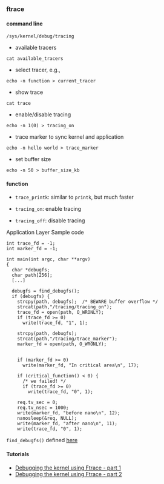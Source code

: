 ### ftrace

#### command line

`/sys/kernel/debug/tracing`

* available tracers
```
cat available_tracers
```

* select tracer, e.g.,
```
echo -n function > current_tracer
```

* show trace
```
cat trace
```

* enable/disable tracing
```
echo -n 1(0) > tracing_on
```

* trace marker to sync kernel and application
```
echo -n hello world > trace_marker
```

* set buffer size
```
echo -n 50 > buffer_size_kb
```



#### function

* `trace_printk`: similar to `printk`, but much faster

* `tracing_on`: enable tracing

* `tracing_off`: disable tracing

Application Layer Sample code
```
int trace_fd = -1;
int marker_fd = -1;

int main(int argc, char **argv)
{
  char *debugfs;
  char path[256];
  [...]

  debugfs = find_debugfs();
  if (debugfs) {
    strcpy(path, debugfs);  /* BEWARE buffer overflow */
    strcat(path,"/tracing/tracing_on");
    trace_fd = open(path, O_WRONLY);
    if (trace_fd >= 0)
      write(trace_fd, "1", 1);

    strcpy(path, debugfs);
    strcat(path,"/tracing/trace_marker");
    marker_fd = open(path, O_WRONLY);


    if (marker_fd >= 0)
      write(marker_fd, "In critical area\n", 17);

    if (critical_function() < 0) {
      /* we failed! */
      if (trace_fd >= 0)
        write(trace_fd, "0", 1);

    req.tv_sec = 0;
    req.tv_nsec = 1000;
    write(marker_fd, "before nano\n", 12);
    nanosleep(&req, NULL);
    write(marker_fd, "after nano\n", 11);
    write(trace_fd, "0", 1);

```
`find_debugfs()` defined [here](https://lwn.net/Articles/366800/)


#### Tutorials
* [Debugging the kernel using Ftrace - part 1](https://lwn.net/Articles/365835/)
* [Debugging the kernel using Ftrace - part 2](https://lwn.net/Articles/366796/)

